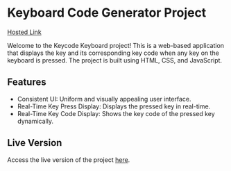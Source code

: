 # Keyboard Code Generator Project
[Hosted Link](https://jessicadollz.github.io/Keyboard-Code-Generator/)

Welcome to the Keycode Keyboard project! This is a web-based application that displays the key and its corresponding key code when any key on the keyboard is pressed. The project is built using HTML, CSS, and JavaScript.

## Features
- Consistent UI: Uniform and visually appealing user interface.
- Real-Time Key Press Display: Displays the pressed key in real-time.
- Real-Time Key Code Display: Shows the key code of the pressed key dynamically.

## Live Version

Access the live version of the project [here](https://jessicadollz.github.io/Keyboard-Code-Generator/).

